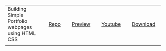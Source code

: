 <table>
  <tr>
    <td>Building Simple Portfolio webpages using HTML CSS</td>
    <td><a href="https://github.com/usmanIN/front-end-design/tree/main/Basic-resume-template-using-html-css" target="_blank" style="padding:10px;">Repo</a></td>
    <td><a href="" target="_blank" style="padding:10px;">Preview</a></td>
    <td><a href="" target="_blank" style="padding:10px;">Youtube</a></td>
    <td><a href="https://github.com/usmanIN/front-end-design/blob/main/Basic-resume-template-using-html-css/Basic-resume-template-using-html-css.zip?raw=true" target="_blank" style="padding:10px;">Download</a></td>
  </tr>
  <tr>
    <td></td>
    <td></td>
    <td></td>
    <td></td>
    <td></td>
  </tr>
  
 </table>


